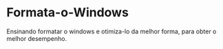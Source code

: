 # Formata-o-Windows
Ensinando formatar o windows e otimiza-lo da melhor forma, para obter o melhor desempenho.
